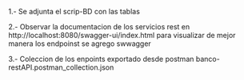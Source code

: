 1.- Se adjunta el scrip-BD con las tablas 

2.- Observar la documentacion de los servicios rest en http://localhost:8080/swagger-ui/index.html para visualizar de mejor manera los endpoinst se agrego swwagger

3.- Coleccion de los enpoints exportado desde postman banco-restAPI.postman_collection.json

